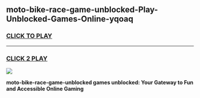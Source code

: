 
## moto-bike-race-game-unblocked-Play-Unblocked-Games-Online-yqoaq
<h3>
<a href="https://premium76.site?title=moto-bike-race-game-unblocked&ref=24A">CLICK TO PLAY</a></h3>
<hr>

<h3>
<a href="https://premium76.site?title=moto-bike-race-game-unblocked&ref=24A">CLICK 2 PLAY</a>
  
</h3>

<a href="https://premium76.site?title=moto-bike-race-game-unblocked&ref=24A"><img src="https://clearcache.store/games.png"></a>


**moto-bike-race-game-unblocked games unblocked: Your Gateway to Fun and Accessible Online Gaming**
